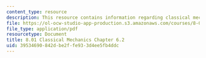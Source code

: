 ```yaml
---
content_type: resource
description: This resource contains information regarding classical mechanics.
file: https://ol-ocw-studio-app-production.s3.amazonaws.com/courses/8-01sc-classical-mechanics-fall-2016/39534690842dbe2ffe933d4ee5fb4ddc_MIT8_01F16_chapter6.2.pdf
file_type: application/pdf
resourcetype: Document
title: 8.01 Classical Mechanics Chapter 6.2
uid: 39534690-842d-be2f-fe93-3d4ee5fb4ddc
---
```

